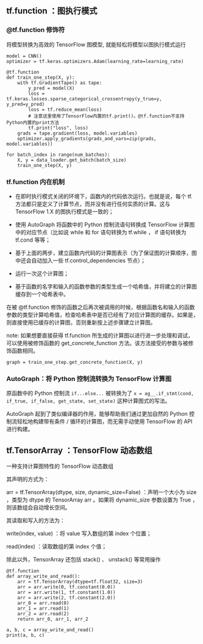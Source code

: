 ## tf.function ：图执行模式

### @tf.function 修饰符

将模型转换为高效的 TensorFlow 图模型, 就能轻松将模型以图执行模式运行


```
model = CNN()
optimizer = tf.keras.optimizers.Adam(learning_rate=learning_rate)

@tf.function
def train_one_step(X, y):
    with tf.GradientTape() as tape:
        y_pred = model(X)
        loss = tf.keras.losses.sparse_categorical_crossentropy(y_true=y, y_pred=y_pred)
        loss = tf.reduce_mean(loss)
        # 注意这里使用了TensorFlow内置的tf.print()。@tf.function不支持Python内置的print方法
        tf.print("loss", loss)
    grads = tape.gradient(loss, model.variables)
    optimizer.apply_gradients(grads_and_vars=zip(grads, model.variables))

for batch_index in range(num_batches):
    X, y = data_loader.get_batch(batch_size)
    train_one_step(X, y)
```

### tf.function 内在机制

- 在即时执行模式关闭的环境下，函数内的代码依次运行。也就是说，每个 tf. 方法都只是定义了计算节点，而并没有进行任何实质的计算。这与 TensorFlow 1.X 的图执行模式是一致的；

- 使用 AutoGraph 将函数中的 Python 控制流语句转换成 TensorFlow 计算图中的对应节点（比如说 while 和 for 语句转换为 tf.while ， if 语句转换为 tf.cond 等等；

- 基于上面的两步，建立函数内代码的计算图表示（为了保证图的计算顺序，图中还会自动加入一些 tf.control_dependencies 节点）；

- 运行一次这个计算图；

- 基于函数的名字和输入的函数参数的类型生成一个哈希值，并将建立的计算图缓存到一个哈希表中。

在被 @tf.function 修饰的函数之后再次被调用的时候，根据函数名和输入的函数参数的类型计算哈希值，检查哈希表中是否已经有了对应计算图的缓存。如果是，则直接使用已缓存的计算图，否则重新按上述步骤建立计算图。

note:
如果想要直接获得 tf.function 所生成的计算图以进行进一步处理和调试，可以使用被修饰函数的 get_concrete_function 方法。该方法接受的参数与被修饰函数相同。

```
graph = train_one_step.get_concrete_function(X, y)
```

### AutoGraph：将 Python 控制流转换为 TensorFlow 计算图

原函数中的 Python 控制流
`if...else...`
被转换为了
`x = ag__.if_stmt(cond, if_true, if_false, get_state, set_state)`
这种计算图式的写法。

AutoGraph 起到了类似编译器的作用，能够帮助我们通过更加自然的 Python 控制流轻松地构建带有条件 / 循环的计算图，而无需手动使用 TensorFlow 的 API 进行构建。

## tf.TensorArray ：TensorFlow 动态数组

一种支持计算图特性的 TensorFlow 动态数组


其声明的方式为：

arr = tf.TensorArray(dtype, size, dynamic_size=False) ：声明一个大小为 size ，类型为 dtype 的 TensorArray arr 。如果将 dynamic_size 参数设置为 True ，则该数组会自动增长空间。

其读取和写入的方法为：

write(index, value) ：将 value 写入数组的第 index 个位置；

read(index) ：读取数组的第 index 个值；

除此以外，TensorArray 还包括 stack() 、 unstack() 等常用操作

```
@tf.function
def array_write_and_read():
    arr = tf.TensorArray(dtype=tf.float32, size=3)
    arr = arr.write(0, tf.constant(0.0))
    arr = arr.write(1, tf.constant(1.0))
    arr = arr.write(2, tf.constant(2.0))
    arr_0 = arr.read(0)
    arr_1 = arr.read(1)
    arr_2 = arr.read(2)
    return arr_0, arr_1, arr_2

a, b, c = array_write_and_read()
print(a, b, c)
```
